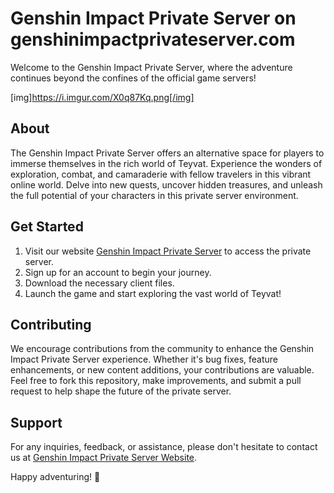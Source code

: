 # Genshin Impact Private Server on genshinimpactprivateserver.com

Welcome to the Genshin Impact Private Server, where the adventure continues beyond the confines of the official game servers!

[img]https://i.imgur.com/X0q87Kq.png[/img]

## About
The Genshin Impact Private Server offers an alternative space for players to immerse themselves in the rich world of Teyvat. Experience the wonders of exploration, combat, and camaraderie with fellow travelers in this vibrant online world. Delve into new quests, uncover hidden treasures, and unleash the full potential of your characters in this private server environment.

## Get Started
1. Visit our website [Genshin Impact Private Server](https://genshinimpactprivateserver.com) to access the private server.
2. Sign up for an account to begin your journey.
3. Download the necessary client files.
4. Launch the game and start exploring the vast world of Teyvat!

## Contributing
We encourage contributions from the community to enhance the Genshin Impact Private Server experience. Whether it's bug fixes, feature enhancements, or new content additions, your contributions are valuable. Feel free to fork this repository, make improvements, and submit a pull request to help shape the future of the private server.

## Support
For any inquiries, feedback, or assistance, please don't hesitate to contact us at [Genshin Impact Private Server Website](https://genshinimpactprivateserver.com).

Happy adventuring! 🌟

